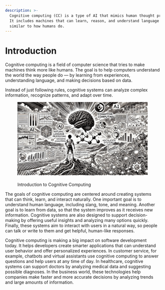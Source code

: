 ```yaml
---
description: >-
  Cognitive computing (CC) is a type of AI that mimics human thought processes.
  It includes machines that can learn, reason, and understand language in ways
  similar to how humans do.
---
```


# Introduction

Cognitive computing is a field of computer science that tries to make machines think more like humans. The goal is to help computers understand the world the way people do — by learning from experiences, understanding language, and making decisions based on data.

Instead of just following rules, cognitive systems can analyze complex information, recognize patterns, and adapt over time.

<figure><img src="../.gitbook/assets/cognitive-introduction-min.png" alt=""><figcaption><p>Introduction to Cognitive Computing</p></figcaption></figure>

The goals of cognitive computing are centered around creating systems that can think, learn, and interact naturally. One important goal is to understand human language, including slang, tone, and meaning. Another goal is to learn from data, so that the system improves as it receives new information. Cognitive systems are also designed to support decision-making by offering useful insights and analyzing many options quickly. Finally, these systems aim to interact with users in a natural way, so people can talk or write to them and get helpful, human-like responses.

Cognitive computing is making a big impact on software development today. It helps developers create smarter applications that can understand user behavior and offer personalized experiences. In customer service, for example, chatbots and virtual assistants use cognitive computing to answer questions and help users at any time of day. In healthcare, cognitive systems can support doctors by analyzing medical data and suggesting possible diagnoses. In the business world, these technologies help companies make faster and more accurate decisions by analyzing trends and large amounts of information.
